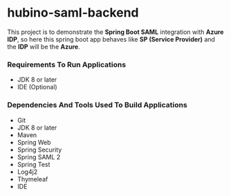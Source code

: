 # hubino-saml-backend
This project is to demonstrate the **Spring Boot SAML** 
integration with **Azure IDP**, so here this spring boot 
app behaves like **SP (Service Provider)** and the **IDP** 
will be the **Azure**.

### Requirements To Run Applications
* JDK 8 or later
* IDE (Optional)

### Dependencies And Tools Used To Build Applications
* Git
* JDK 8 or later
* Maven
* Spring Web
* Spring Security
* Spring SAML 2
* Spring Test
* Log4j2
* Thymeleaf
* IDE
